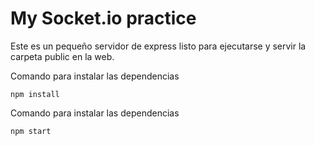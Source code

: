# My Socket.io practice

Este es un pequeño servidor de express listo para ejecutarse y servir la carpeta public en la web.


Comando para instalar las dependencias
```
npm install
```

Comando para instalar las dependencias
```
npm start
```
